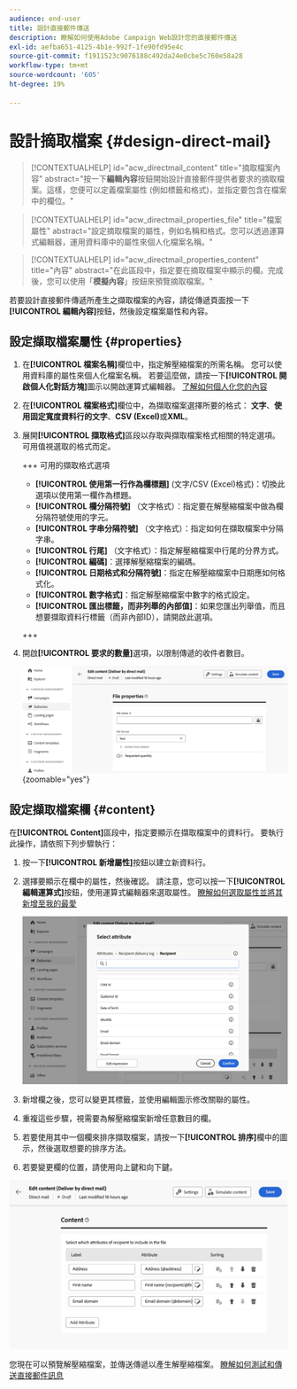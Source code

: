 ```yaml
---
audience: end-user
title: 設計直接郵件傳送
description: 瞭解如何使用Adobe Campaign Web設計您的直接郵件傳送
exl-id: aefba651-4125-4b1e-992f-1fe90fd95e4c
source-git-commit: f1911523c9076188c492da24e0cbe5c760e58a28
workflow-type: tm+mt
source-wordcount: '605'
ht-degree: 19%

---
```


# 設計摘取檔案 {#design-direct-mail}

>[!CONTEXTUALHELP]
>id="acw_directmail_content"
>title="摘取檔案內容"
>abstract="按一下&#x200B;**編輯內容**&#x200B;按鈕開始設計直接郵件提供者要求的摘取檔案。這樣，您便可以定義檔案屬性 (例如標籤和格式)，並指定要包含在檔案中的欄位。"

>[!CONTEXTUALHELP]
>id="acw_directmail_properties_file"
>title="檔案屬性"
>abstract="設定摘取檔案的屬性，例如名稱和格式。您可以透過運算式編輯器，運用資料庫中的屬性來個人化檔案名稱。"

>[!CONTEXTUALHELP]
>id="acw_directmail_properties_content"
>title="內容"
>abstract="在此區段中，指定要在摘取檔案中顯示的欄。完成後，您可以使用「**模擬內容**」按鈕來預覽摘取檔案。"

若要設計直接郵件傳遞所產生之擷取檔案的內容，請從傳遞頁面按一下&#x200B;**[!UICONTROL 編輯內容]**&#x200B;按鈕，然後設定檔案屬性和內容。

## 設定擷取檔案屬性 {#properties}

1. 在&#x200B;**[!UICONTROL 檔案名稱]**&#x200B;欄位中，指定解壓縮檔案的所需名稱。 您可以使用資料庫的屬性來個人化檔案名稱。 若要這麼做，請按一下&#x200B;**[!UICONTROL 開啟個人化對話方塊]**&#x200B;圖示以開啟運算式編輯器。 [了解如何個人化您的內容](../personalization/personalize.md)

1. 在&#x200B;**[!UICONTROL 檔案格式]**&#x200B;欄位中，為擷取檔案選擇所要的格式： **文字**、**使用固定寬度資料行的文字**、**CSV (Excel)**&#x200B;或&#x200B;**XML**。

1. 展開&#x200B;**[!UICONTROL 擷取格式]**&#x200B;區段以存取與擷取檔案格式相關的特定選項。 可用值視選取的格式而定。

   +++ 可用的擷取格式選項

   * **[!UICONTROL 使用第一行作為欄標題]** (文字/CSV (Excel)格式)：切換此選項以使用第一欄作為標題。
   * **[!UICONTROL 欄分隔符號]** （文字格式）：指定要在解壓縮檔案中做為欄分隔符號使用的字元。
   * **[!UICONTROL 字串分隔符號]** （文字格式）：指定如何在擷取檔案中分隔字串。
   * **[!UICONTROL 行尾]** （文字格式）：指定解壓縮檔案中行尾的分界方式。
   * **[!UICONTROL 編碼]**：選擇解壓縮檔案的編碼。
   * **[!UICONTROL 日期格式和分隔符號]**：指定在解壓縮檔案中日期應如何格式化。
   * **[!UICONTROL 數字格式]**：指定解壓縮檔案中數字的格式設定。
   * **[!UICONTROL 匯出標籤，而非列舉的內部值]**：如果您匯出列舉值，而且想要擷取資料行標籤（而非內部ID），請開啟此選項。

   +++

1. 開啟&#x200B;**[!UICONTROL 要求的數量]**&#x200B;選項，以限制傳遞的收件者數目。

   ![顯示擷取檔案之內容詳細資料組態選項的熒幕擷圖。](assets/dm-content-details.png){zoomable="yes"}

## 設定擷取檔案欄 {#content}

在&#x200B;**[!UICONTROL Content]**&#x200B;區段中，指定要顯示在擷取檔案中的資料行。 要執行此操作，請依照下列步驟執行：

1. 按一下&#x200B;**[!UICONTROL 新增屬性]**&#x200B;按鈕以建立新資料行。
1. 選擇要顯示在欄中的屬性，然後確認。 請注意，您可以按一下&#x200B;**[!UICONTROL 編輯運算式]**&#x200B;按鈕，使用運算式編輯器來選取屬性。 [瞭解如何選取屬性並將其新增至我的最愛](../get-started/attributes.md)

   ![熒幕擷圖顯示[新增屬性]按鈕和將屬性新增至擷取檔案的選項。](assets/dm-add-attribute.png)

1. 新增欄之後，您可以變更其標籤，並使用編輯圖示修改關聯的屬性。
1. 重複這些步驟，視需要為解壓縮檔案新增任意數目的欄。
1. 若要使用其中一個欄來排序擷取檔案，請按一下&#x200B;**[!UICONTROL 排序]**&#x200B;欄中的圖示，然後選取想要的排序方法。
1. 若要變更欄的位置，請使用向上鍵和向下鍵。

![顯示擷取檔案之屬性組態選項的熒幕擷圖。](assets/dm-content-attributes.png)

您現在可以預覽解壓縮檔案，並傳送傳遞以產生解壓縮檔案。 [瞭解如何測試和傳送直接郵件訊息](send-direct-mail.md)